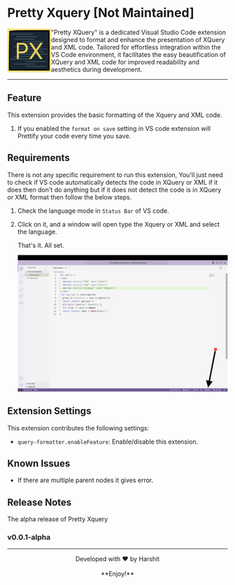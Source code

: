 # Pretty Xquery [Not Maintained]

<img align="left" width="100" height="100" src="media/Pretty-Xquery.png">


"Pretty XQuery" is a dedicated Visual Studio Code extension designed to format and enhance the presentation of XQuery and XML code. Tailored for effortless integration within the VS Code environment, it facilitates the easy beautification of XQuery and XML code for improved readability and aesthetics during development.


---


## Feature

This extension provides the basic formatting of the Xquery and XML code.

1. If you enabled the `format on save` setting in VS code extension will Prettify your code every time you save.

## Requirements

There is not any specific requirement to run this extension, You'll just need to check if VS code automatically detects the code in XQuery or XML if it does then don't do anything but if it does not detect the code is in XQuery or XML format then follow the below steps.

1. Check the language mode in `Status Bar` of VS code.

2. Click on it, and a window will open type the Xquery or XML and select the language.

   That's it. All set.

   [![Watch the video](media/video-thumbnil.png)](media/languageMode.mov)
   
## Extension Settings

This extension contributes the following settings:

* `query-formatter.enableFeature`: Enable/disable this extension.

## Known Issues

* If there are multiple parent nodes it gives error.

## Release Notes

The alpha release of Pretty Xquery

### v0.0.1-alpha

---

<div align="center"> Developed with ❤️ by Harshit </div>
<br>
<div align="center"> **Enjoy!** </div>
